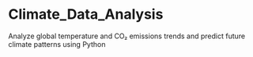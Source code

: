 # Climate_Data_Analysis
Analyze global temperature and CO₂ emissions trends and predict future climate patterns using Python
